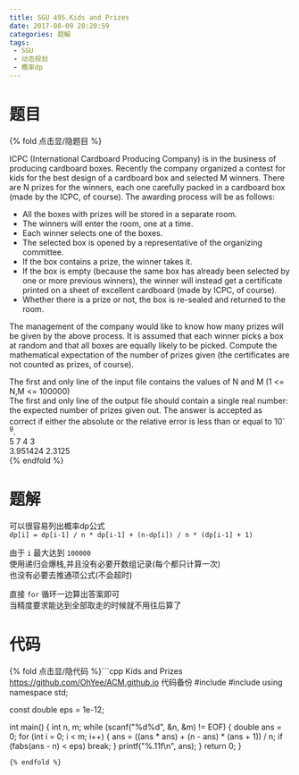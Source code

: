 ```yaml
---
title: SGU 495.Kids and Prizes
date: 2017-08-09 20:20:59
categories: 题解
tags:
 - SGU
 - 动态规划
 - 概率dp
---
```


# 题目

{% fold 点击显/隐题目 %}
<div class="oj"><div class="part" title="Description">
ICPC (International Cardboard Producing Company) is in the business of producing cardboard boxes. Recently the company organized a contest for kids for the best design of a cardboard box and selected M winners. There are N prizes for the winners, each one carefully packed in a cardboard box (made by the ICPC, of course). The awarding process will be as follows: 

- All the boxes with prizes will be stored in a separate room. 
- The winners will enter the room, one at a time. 
- Each winner selects one of the boxes. 
- The selected box is opened by a representative of the organizing committee. 
- If the box contains a prize, the winner takes it. 
- If the box is empty (because the same box has already been selected by one or more previous winners), the winner will instead get a certificate printed on a sheet of excellent cardboard (made by ICPC, of course). 
- Whether there is a prize or not, the box is re-sealed and returned to the room. 

The management of the company would like to know how many prizes will be given by the above process. It is assumed that each winner picks a box at random and that all boxes are equally likely to be picked. Compute the mathematical expectation of the number of prizes given (the certificates are not counted as prizes, of course). 

</div><div class="part" title="Input">
The first and only line of the input file contains the values of N and M (1 &lt;= N,M &lt;= 100000) 

</div><div class="part" title="Output">
The first and only line of the output file should contain a single real number: the expected number of prizes given out. The answer is accepted as correct if either the absolute or the relative error is less than or equal to 10<sup>-9</sup>. 

</div><div class="samp"><div class="clear"></div><div class="input part" title="Sample Input">
5 7
4 3

</div><div class="output part" title="Sample Output">
3.951424
2.3125

</div><div class="clear"></div></div></div>
{% endfold %}

<!--more-->

# 题解

可以很容易列出概率dp公式  
`dp[i] = dp[i-1] / n * dp[i-1] + (n-dp[i]) / n * (dp[i-1] + 1)`  

由于 `i` 最大达到 `100000`  
使用递归会爆栈,并且没有必要开数组记录(每个都只计算一次)  
也没有必要去推通项公式(不会超时)  

直接 `for` 循环一边算出答案即可  
当精度要求能达到全部取走的时候就不用往后算了  


# 代码
{% fold 点击显/隐代码 %}```cpp Kids and Prizes https://github.com/OhYee/ACM.github.io 代码备份
#include <algorithm>
#include <cstdio>
using namespace std;

const double eps = 1e-12;

int main() {
    int n, m;
    while (scanf("%d%d", &n, &m) != EOF) {
        double ans = 0;
        for (int i = 0; i < m; i++) {
            ans = ((ans * ans) + (n - ans) * (ans + 1)) / n;
            if (fabs(ans - n) < eps)
                break;
        }
        printf("%.11f\n", ans);
    }
    return 0;
}
```
{% endfold %}